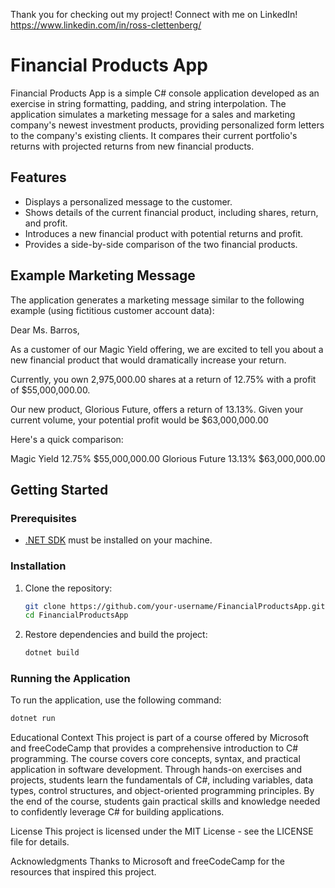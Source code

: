 Thank you for checking out my project! Connect with me on LinkedIn! https://www.linkedin.com/in/ross-clettenberg/

# Financial Products App

Financial Products App is a simple C# console application developed as an exercise in string formatting, padding, and string interpolation. The application simulates a marketing message for a sales and marketing company's newest investment products, providing personalized form letters to the company's existing clients. It compares their current portfolio's returns with projected returns from new financial products.

## Features

- Displays a personalized message to the customer.
- Shows details of the current financial product, including shares, return, and profit.
- Introduces a new financial product with potential returns and profit.
- Provides a side-by-side comparison of the two financial products.

## Example Marketing Message

The application generates a marketing message similar to the following example (using fictitious customer account data):

Dear Ms. Barros,

As a customer of our Magic Yield offering, we are excited to tell you about a new financial product that would dramatically increase your return.

Currently, you own 2,975,000.00 shares at a return of 12.75% with a profit of $55,000,000.00.

Our new product, Glorious Future, offers a return of 13.13%. Given your current volume, your potential profit would be $63,000,000.00

Here's a quick comparison:

Magic Yield 12.75% $55,000,000.00
Glorious Future 13.13% $63,000,000.00

## Getting Started

### Prerequisites

- [.NET SDK](https://dotnet.microsoft.com/download) must be installed on your machine.

### Installation

1. Clone the repository:
    ```bash
    git clone https://github.com/your-username/FinancialProductsApp.git
    cd FinancialProductsApp
    ```

2. Restore dependencies and build the project:
    ```bash
    dotnet build
    ```

### Running the Application

To run the application, use the following command:
```bash
dotnet run
```

Educational Context
This project is part of a course offered by Microsoft and freeCodeCamp that provides a comprehensive introduction to C# programming. The course covers core concepts, syntax, and practical application in software development. Through hands-on exercises and projects, students learn the fundamentals of C#, including variables, data types, control structures, and object-oriented programming principles. By the end of the course, students gain practical skills and knowledge needed to confidently leverage C# for building applications.

License
This project is licensed under the MIT License - see the LICENSE file for details.

Acknowledgments
Thanks to Microsoft and freeCodeCamp for the resources that inspired this project.


